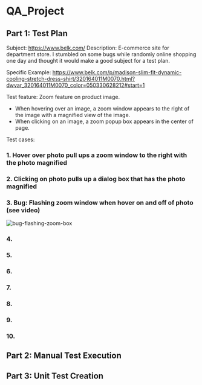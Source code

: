 # QA_Project

## Part 1: Test Plan
Subject: https://www.belk.com/
Description: E-commerce site for department store. I stumbled on some bugs while randomly online shopping one day and thought it would make a good subject for a test plan.

Specific Example: https://www.belk.com/p/madison-slim-fit-dynamic-cooling-stretch-dress-shirt/320164011M0070.html?dwvar_320164011M0070_color=050330628212#start=1

Test feature: Zoom feature on product image. 
- When hovering over an image, a zoom window appears to the right of the image with a magnified view of the image.
- When clicking on an image, a zoom popup box appears in the center of page.

Test cases:

### 1. Hover over photo pull ups a zoom window to the right with the photo magnified

### 2. Clicking on photo pulls up a dialog box that has the photo magnified

### 3. Bug: Flashing zoom window when hover on and off of photo (see video)

![bug-flashing-zoom-box](https://user-images.githubusercontent.com/54592360/194718354-3367b707-b2a7-4e53-af91-06727e6a2247.gif)

### 4.

### 5.

### 6.

### 7. 

### 8.

### 9.

### 10.


## Part 2: Manual Test Execution


## Part 3: Unit Test Creation
